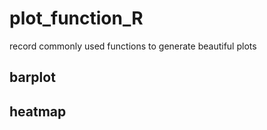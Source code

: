 # plot_function_R
record commonly used functions to generate beautiful plots
## barplot

## heatmap
